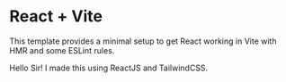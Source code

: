# React + Vite

This template provides a minimal setup to get React working in Vite with HMR and some ESLint rules.

Hello Sir! I made this using ReactJS and TailwindCSS.
